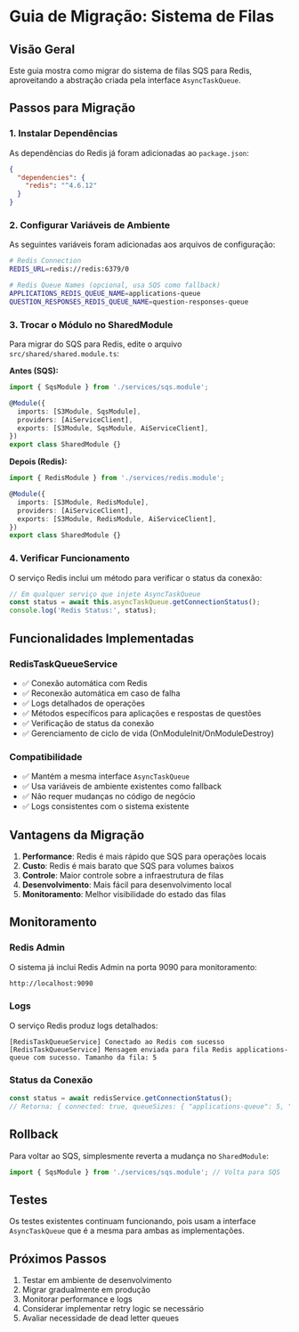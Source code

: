 # Guia de Migração: Sistema de Filas

## Visão Geral

Este guia mostra como migrar do sistema de filas SQS para Redis, aproveitando a abstração criada pela interface `AsyncTaskQueue`.

## Passos para Migração

### 1. Instalar Dependências

As dependências do Redis já foram adicionadas ao `package.json`:

```json
{
  "dependencies": {
    "redis": "^4.6.12"
  }
}
```

### 2. Configurar Variáveis de Ambiente

As seguintes variáveis foram adicionadas aos arquivos de configuração:

```bash
# Redis Connection
REDIS_URL=redis://redis:6379/0

# Redis Queue Names (opcional, usa SQS como fallback)
APPLICATIONS_REDIS_QUEUE_NAME=applications-queue
QUESTION_RESPONSES_REDIS_QUEUE_NAME=question-responses-queue
```

### 3. Trocar o Módulo no SharedModule

Para migrar do SQS para Redis, edite o arquivo `src/shared/shared.module.ts`:

**Antes (SQS):**
```typescript
import { SqsModule } from './services/sqs.module';

@Module({
  imports: [S3Module, SqsModule],
  providers: [AiServiceClient],
  exports: [S3Module, SqsModule, AiServiceClient],
})
export class SharedModule {}
```

**Depois (Redis):**
```typescript
import { RedisModule } from './services/redis.module';

@Module({
  imports: [S3Module, RedisModule],
  providers: [AiServiceClient],
  exports: [S3Module, RedisModule, AiServiceClient],
})
export class SharedModule {}
```

### 4. Verificar Funcionamento

O serviço Redis inclui um método para verificar o status da conexão:

```typescript
// Em qualquer serviço que injete AsyncTaskQueue
const status = await this.asyncTaskQueue.getConnectionStatus();
console.log('Redis Status:', status);
```

## Funcionalidades Implementadas

### RedisTaskQueueService

- ✅ Conexão automática com Redis
- ✅ Reconexão automática em caso de falha
- ✅ Logs detalhados de operações
- ✅ Métodos específicos para aplicações e respostas de questões
- ✅ Verificação de status da conexão
- ✅ Gerenciamento de ciclo de vida (OnModuleInit/OnModuleDestroy)

### Compatibilidade

- ✅ Mantém a mesma interface `AsyncTaskQueue`
- ✅ Usa variáveis de ambiente existentes como fallback
- ✅ Não requer mudanças no código de negócio
- ✅ Logs consistentes com o sistema existente

## Vantagens da Migração

1. **Performance**: Redis é mais rápido que SQS para operações locais
2. **Custo**: Redis é mais barato que SQS para volumes baixos
3. **Controle**: Maior controle sobre a infraestrutura de filas
4. **Desenvolvimento**: Mais fácil para desenvolvimento local
5. **Monitoramento**: Melhor visibilidade do estado das filas

## Monitoramento

### Redis Admin

O sistema já inclui Redis Admin na porta 9090 para monitoramento:

```bash
http://localhost:9090
```

### Logs

O serviço Redis produz logs detalhados:

```
[RedisTaskQueueService] Conectado ao Redis com sucesso
[RedisTaskQueueService] Mensagem enviada para fila Redis applications-queue com sucesso. Tamanho da fila: 5
```

### Status da Conexão

```typescript
const status = await redisService.getConnectionStatus();
// Retorna: { connected: true, queueSizes: { "applications-queue": 5, "question-responses-queue": 2 } }
```

## Rollback

Para voltar ao SQS, simplesmente reverta a mudança no `SharedModule`:

```typescript
import { SqsModule } from './services/sqs.module'; // Volta para SQS
```

## Testes

Os testes existentes continuam funcionando, pois usam a interface `AsyncTaskQueue` que é a mesma para ambas as implementações.

## Próximos Passos

1. Testar em ambiente de desenvolvimento
2. Migrar gradualmente em produção
3. Monitorar performance e logs
4. Considerar implementar retry logic se necessário
5. Avaliar necessidade de dead letter queues

